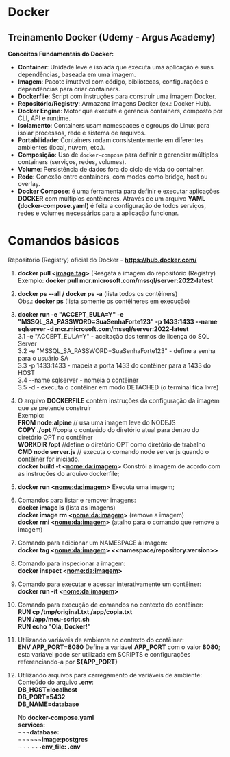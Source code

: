 # Docker
## Treinamento Docker (Udemy - Argus Academy)

**Conceitos Fundamentais do Docker:**

- **Container**: Unidade leve e isolada que executa uma aplicação e suas dependências, baseada em uma imagem.
- **Imagem**: Pacote imutável com código, bibliotecas, configurações e dependências para criar containers.
- **Dockerfile**: Script com instruções para construir uma imagem Docker.
- **Repositório/Registry**: Armazena imagens Docker (ex.: Docker Hub).
- **Docker Engine**: Motor que executa e gerencia containers, composto por CLI, API e runtime.
- **Isolamento**: Containers usam namespaces e cgroups do Linux para isolar processos, rede e sistema de arquivos.
- **Portabilidade**: Containers rodam consistentemente em diferentes ambientes (local, nuvem, etc.).
- **Composição**: Uso de `docker-compose` para definir e gerenciar múltiplos containers (serviços, redes, volumes).
- **Volume**: Persistência de dados fora do ciclo de vida do container.
- **Rede**: Conexão entre containers, com modos como bridge, host ou overlay.
- **Docker Compose**: é uma ferramenta para definir e executar aplicações **DOCKER** com múltiplos contêineres. Através de um arquivo **YAML (docker-compose.yaml)** é feita a configuração de todos serviços, redes e volumes necessários para a aplicação funcionar.  

# Comandos básicos  
Repositório (Registry) oficial do Docker - **https://hub.docker.com/**
1. **docker pull <<image:tag>>**  (Resgata a imagem do repositório (Registry)
Exemplo:     **docker pull mcr.microsoft.com/mssql/server:2022-latest**  
2. **docker ps --all / docker ps -a** (lista todos os contêiners)  
Obs.: **docker ps** (lista somente os contêineres em execução)    
3. **docker run -e "ACCEPT_EULA=Y" -e "MSSQL_SA_PASSWORD=SuaSenhaForte123" -p 1433:1433 --name sqlserver -d mcr.microsoft.com/mssql/server:2022-latest**  
   3.1 -e "ACCEPT_EULA=Y" - aceitação dos termos de licença do SQL Server  
   3.2 -e "MSSQL_SA_PASSWORD=SuaSenhaForte123" - define a senha para o usuário SA  
   3.3 -p 1433:1433 - mapeia a porta 1433 do contêiner para a 1433 do HOST  
   3.4 --name sqlserver - nomeia o contêiner  
   3.5 -d - executa o contêiner em modo DETACHED (o terminal fica livre)
4. O arquivo **DOCKERFILE** contém instruções da configuração da imagem que se pretende construir  
   Exemplo:  
   **FROM node:alpine** // usa uma imagem leve do NODEJS    
   **COPY ./opt** //copia o conteúdo do diretório atual para dentro do diretório OPT no contêiner    
   **WORKDIR /opt** //define o diretório OPT como diretório de trabalho    
   **CMD node server.js** // executa o comando node server.js quando o contêiner for iniciado.  
   **docker build -t <<nome:da:imagem>>**  Constrói a imagem de acordo com as instruções do arquivo dockerfile;
5. **docker run <<nome:da:imagem>>** Executa uma imagem;
6. Comandos para listar e remover imagens:  
   **docker image ls** (lista as imagens)  
   **docker image rm <<nome:da:imagem>>** (remove a imagem)  
   **docker rmi <<nome:da:imagem>>** (atalho para o comando que remove a imagem)
7. Comando para adicionar um NAMESPACE à imagem:  
   **docker tag <<nome:da:imagem>> <<namespace/repository:version>>**
8. Comando para inspecionar a imagem:  
   **docker inspect <<nome:da:imagem>>**
9. Comando para executar e acessar interativamente um contêiner:  
   **docker run -it <<nome:da:imagem>>**
10. Comando para execução de comandos no contexto do contêiner:  
    **RUN cp /tmp/original.txt /app/copia.txt**  
    **RUN /app/meu-script.sh**  
    **RUN echo "Olá, Docker!"**  
11. Utilizando variáveis de ambiente no contexto do contêiner:  
    **ENV APP_PORT=8080** Define a variável **APP_PORT** com o valor **8080**; esta variável pode ser utilizada em SCRIPTS e configurações referenciando-a por **${APP_PORT}**
12. Utilizando arquivos para carregamento de variáveis de ambiente:  
    Conteúdo do arquivo **.env**:    
    **DB_HOST=localhost**  
    **DB_PORT=5432**  
    **DB_NAME=database**    

    No **docker-compose.yaml**  
    **services:**  
    ¬¬¬**database:**      
    ¬¬¬¬¬¬**image:postgres**    
    ¬¬¬¬¬¬**env_file: .env**      
          
             
    

 



 
